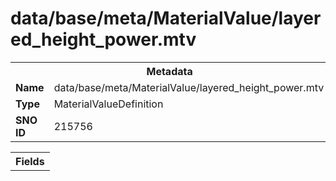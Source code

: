 <h1>data/base/meta/MaterialValue/layered_height_power.mtv</h1><table><tr><th colspan="100%">Metadata</th></tr><tr><td><b>Name</b></td><td>data/base/meta/MaterialValue/layered_height_power.mtv</td></tr><tr><td><b>Type</b></td><td>MaterialValueDefinition</td></tr><tr><td><b>SNO ID</b></td><td>215756</td></tr></table>

<table><tr><th colspan="100%">Fields</th></tr></table>

